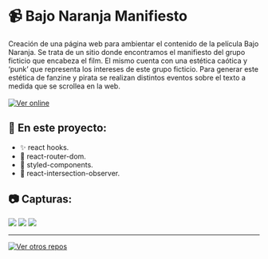 # 📹 Bajo Naranja Manifiesto
Creación de una página web para ambientar el contenido de la película Bajo Naranja. Se trata de un sitio donde encontramos el manifiesto del grupo ficticio que encabeza el film. El mismo cuenta con una estética caótica y ‘punk’ que representa los intereses de este grupo ficticio. Para generar este estética de fanzine y pirata se realizan distintos eventos sobre el texto a medida que se scrollea en la web.\
\
[![Ver online](https://img.shields.io/badge/-Ver%20Online-red?style=for-the-badge&logo=googlechrome&logoColor=white)](http://bajonaranja.com)
## 📖 En este proyecto:
* ✨ react hooks.
* 🚄 react-router-dom.
* 💅 styled-components.
* 🔎 react-intersection-observer.
## 📷 Capturas:
<img src='https://res.cloudinary.com/juanstromanilz/image/upload/v1632848263/Proyectos/Bajo%20Naranja/bajonaranja1_qmzxtj.png'></img>
<img src='https://res.cloudinary.com/juanstromanilz/image/upload/v1632848263/Proyectos/Bajo%20Naranja/bajonaranja2_hgk5n2.png'></img>
<img src='https://res.cloudinary.com/juanstromanilz/image/upload/v1632848263/Proyectos/Bajo%20Naranja/bajonaranja3_l16qi8.png'></img>
***
[![Ver otros repos](https://img.shields.io/badge/-Ver%20otros%20repos-black?style=for-the-badge&logo=github&logoColor=white)](https://github.com/JuanStromanIlz)